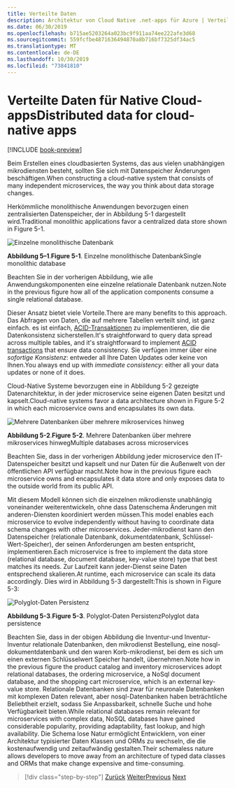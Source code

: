 ```yaml
---
title: Verteilte Daten
description: Architektur von Cloud Native .net-apps für Azure | Verteilte Daten für Native Cloud-apps
ms.date: 06/30/2019
ms.openlocfilehash: b715ae5203264a023bc9f911aa74ee222afe3d68
ms.sourcegitcommit: 559fcfbe4871636494870a8b716bf7325df34ac5
ms.translationtype: MT
ms.contentlocale: de-DE
ms.lasthandoff: 10/30/2019
ms.locfileid: "73841810"
---
```

# <a name="distributed-data-for-cloud-native-apps"></a><span data-ttu-id="292c7-103">Verteilte Daten für Native Cloud-apps</span><span class="sxs-lookup"><span data-stu-id="292c7-103">Distributed data for cloud-native apps</span></span>

[!INCLUDE [book-preview](../../../includes/book-preview.md)]

<span data-ttu-id="292c7-104">Beim Erstellen eines cloudbasierten Systems, das aus vielen unabhängigen mikrodiensten besteht, sollten Sie sich mit Datenspeicher Änderungen beschäftigen.</span><span class="sxs-lookup"><span data-stu-id="292c7-104">When constructing a cloud-native system that consists of many independent microservices, the way you think about data storage changes.</span></span>

<span data-ttu-id="292c7-105">Herkömmliche monolithische Anwendungen bevorzugen einen zentralisierten Datenspeicher, der in Abbildung 5-1 dargestellt wird.</span><span class="sxs-lookup"><span data-stu-id="292c7-105">Traditional monolithic applications favor a centralized data store shown in Figure 5-1.</span></span>

![Einzelne monolithische Datenbank](./media/single-monolithic-database.png)

<span data-ttu-id="292c7-107">**Abbildung 5–1**.</span><span class="sxs-lookup"><span data-stu-id="292c7-107">**Figure 5-1**.</span></span> <span data-ttu-id="292c7-108">Einzelne monolithische Datenbank</span><span class="sxs-lookup"><span data-stu-id="292c7-108">Single monolithic database</span></span>

<span data-ttu-id="292c7-109">Beachten Sie in der vorherigen Abbildung, wie alle Anwendungskomponenten eine einzelne relationale Datenbank nutzen.</span><span class="sxs-lookup"><span data-stu-id="292c7-109">Note in the previous figure how all of the application components consume a single relational database.</span></span>

<span data-ttu-id="292c7-110">Dieser Ansatz bietet viele Vorteile.</span><span class="sxs-lookup"><span data-stu-id="292c7-110">There are many benefits to this approach.</span></span> <span data-ttu-id="292c7-111">Das Abfragen von Daten, die auf mehrere Tabellen verteilt sind, ist ganz einfach. es ist einfach, [ACID-Transaktionen](https://docs.microsoft.com/windows/desktop/cossdk/acid-properties) zu implementieren, die die Datenkonsistenz sicherstellen.</span><span class="sxs-lookup"><span data-stu-id="292c7-111">It's straightforward to query data spread across  multiple tables, and it's straightforward to implement [ACID transactions](https://docs.microsoft.com/windows/desktop/cossdk/acid-properties) that ensure data consistency.</span></span> <span data-ttu-id="292c7-112">Sie verfügen immer über eine *sofortige Konsistenz*: entweder all Ihre Daten Updates oder keine von Ihnen.</span><span class="sxs-lookup"><span data-stu-id="292c7-112">You always end up with *immediate consistency*: either all your data updates or none of it does.</span></span>

<span data-ttu-id="292c7-113">Cloud-Native Systeme bevorzugen eine in Abbildung 5-2 gezeigte Datenarchitektur, in der jeder microservice seine eigenen Daten besitzt und kapselt.</span><span class="sxs-lookup"><span data-stu-id="292c7-113">Cloud-native systems favor a data architecture shown in Figure 5-2 in which each microservice owns and encapsulates its own data.</span></span>

![Mehrere Datenbanken über mehrere mikroservices hinweg](./media/data-across-microservices.png)

<span data-ttu-id="292c7-115">**Abbildung 5-2**.</span><span class="sxs-lookup"><span data-stu-id="292c7-115">**Figure 5-2**.</span></span> <span data-ttu-id="292c7-116">Mehrere Datenbanken über mehrere mikroservices hinweg</span><span class="sxs-lookup"><span data-stu-id="292c7-116">Multiple databases across microservices</span></span>

<span data-ttu-id="292c7-117">Beachten Sie, dass in der vorherigen Abbildung jeder microservice den IT-Datenspeicher besitzt und kapselt und nur Daten für die Außenwelt von der öffentlichen API verfügbar macht.</span><span class="sxs-lookup"><span data-stu-id="292c7-117">Note how in the previous figure each microservice owns and encapsulates it data store and only exposes data to the outside world from its public API.</span></span>

<span data-ttu-id="292c7-118">Mit diesem Modell können sich die einzelnen mikrodienste unabhängig voneinander weiterentwickeln, ohne dass Datenschema Änderungen mit anderen-Diensten koordiniert werden müssen.</span><span class="sxs-lookup"><span data-stu-id="292c7-118">This model enables each microservice to evolve independently without having to coordinate data schema changes with other microservices.</span></span> <span data-ttu-id="292c7-119">Jeder-mikrodienst kann den Datenspeicher (relationale Datenbank, dokumentdatenbank, Schlüssel-Wert-Speicher), der seinen Anforderungen am besten entspricht, implementieren.</span><span class="sxs-lookup"><span data-stu-id="292c7-119">Each microservice is free to implement the data store (relational database, document database, key-value store) type that best matches its needs.</span></span> <span data-ttu-id="292c7-120">Zur Laufzeit kann jeder-Dienst seine Daten entsprechend skalieren.</span><span class="sxs-lookup"><span data-stu-id="292c7-120">At runtime, each microservice can scale its data accordingly.</span></span> <span data-ttu-id="292c7-121">Dies wird in Abbildung 5-3 dargestellt:</span><span class="sxs-lookup"><span data-stu-id="292c7-121">This is shown in Figure 5-3:</span></span>

![Polyglot-Daten Persistenz](./media/polyglot-data-persistence.png)

<span data-ttu-id="292c7-123">**Abbildung 5-3**.</span><span class="sxs-lookup"><span data-stu-id="292c7-123">**Figure 5-3**.</span></span> <span data-ttu-id="292c7-124">Polyglot-Daten Persistenz</span><span class="sxs-lookup"><span data-stu-id="292c7-124">Polyglot data persistence</span></span>

<span data-ttu-id="292c7-125">Beachten Sie, dass in der obigen Abbildung die Inventur-und Inventur-Inventur relationale Datenbanken, den mikrodienst Bestellung, eine nosql-dokumentdatenbank und den waren Korb-mikrodienst, bei dem es sich um einen externen Schlüsselwert Speicher handelt, übernehmen.</span><span class="sxs-lookup"><span data-stu-id="292c7-125">Note how in the previous figure the product catalog and inventory microservices adopt relational databases, the ordering microservice, a NoSql document database, and the shopping cart microservice, which is an external key-value store.</span></span> <span data-ttu-id="292c7-126">Relationale Datenbanken sind zwar für neuronale Datenbanken mit komplexen Daten relevant, aber nosql-Datenbanken haben beträchtliche Beliebtheit erzielt, sodass Sie Anpassbarkeit, schnelle Suche und hohe Verfügbarkeit bieten.</span><span class="sxs-lookup"><span data-stu-id="292c7-126">While relational databases remain relevant for microservices with complex data, NoSQL databases have gained considerable popularity, providing adaptability, fast lookup, and high availability.</span></span> <span data-ttu-id="292c7-127">Die Schema lose Natur ermöglicht Entwicklern, von einer Architektur typisierter Daten Klassen und ORMs zu wechseln, die die kostenaufwendig und zeitaufwändig gestalten.</span><span class="sxs-lookup"><span data-stu-id="292c7-127">Their schemaless nature allows developers to move away from an architecture of typed data classes and ORMs that make change expensive and time-consuming.</span></span>

>[!div class="step-by-step"]
><span data-ttu-id="292c7-128">[Zurück](service-mesh-communication-infrastructure.md)
>[Weiter](data-patterns.md)</span><span class="sxs-lookup"><span data-stu-id="292c7-128">[Previous](service-mesh-communication-infrastructure.md)
[Next](data-patterns.md)</span></span>
